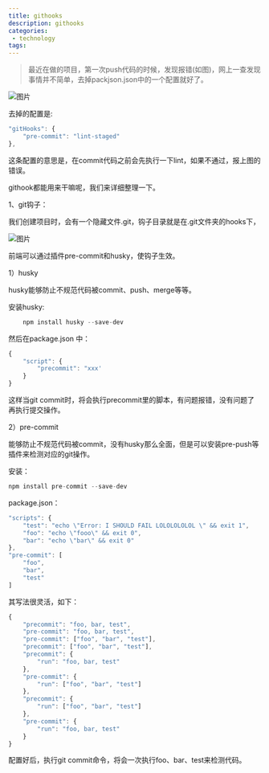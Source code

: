 ```yaml
---
title: githooks
description: githooks
categories:
 - technology
tags:
---
```


> 最近在做的项目，第一次push代码的时候，发现报错(如图)，网上一查发现事情并不简单，去掉packjson.json中的一个配置就好了。

![图片]({{site.url}}/assets/images/note/githooks1.jpeg)

去掉的配置是:

```javascript
"gitHooks": {
    "pre-commit": "lint-staged"
},
```

这条配置的意思是，在commit代码之前会先执行一下lint，如果不通过，报上图的错误。

githook都能用来干嘛呢，我们来详细整理一下。

1、git钩子：

我们创建项目时，会有一个隐藏文件.git，钩子目录就是在.git文件夹的hooks下，

![图片]({{site.url}}/assets/images/note/githooks2.jpg)

前端可以通过插件pre-commit和husky，使钩子生效。

1）husky

husky能够防止不规范代码被commit、push、merge等等。

安装husky:

```javascript
    npm install husky --save-dev
```

然后在package.json 中：

```javascript
{
    "script": {
        "precommit": "xxx'
    }
}
```

这样当git commit时，将会执行precommit里的脚本，有问题报错，没有问题了再执行提交操作。


2）pre-commit

能够防止不规范代码被commit，没有husky那么全面，但是可以安装pre-push等插件来检测对应的git操作。

安装：

```javascript
npm install pre-commit --save-dev
```

package.json：

```javascript
"scripts": {
    "test": "echo \"Error: I SHOULD FAIL LOLOLOLOLOL \" && exit 1",
    "foo": "echo \"fooo\" && exit 0",
    "bar": "echo \"bar\" && exit 0"
},
"pre-commit": [
    "foo",
    "bar",
    "test"
]
```

其写法很灵活，如下：

```javascript
{
    "precommit": "foo, bar, test",
    "pre-commit": "foo, bar, test",
    "pre-commit": ["foo", "bar", "test"],
    "precommit": ["foo", "bar", "test"],
    "precommit": {
        "run": "foo, bar, test"
    },
    "pre-commit": {
        "run": ["foo", "bar", "test"]
    },
    "precommit": {
        "run": ["foo", "bar", "test"]
    },
    "pre-commit": {
        "run": "foo, bar, test"
    }
}
```

配置好后，执行git commit命令，将会一次执行foo、bar、test来检测代码。
